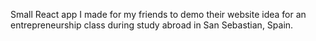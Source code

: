 Small React app I made for my friends to demo their website idea for an entrepreneurship class during study abroad in San Sebastian, Spain.
